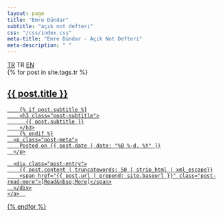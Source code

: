 ```yaml
---
layout: page
title: "Emre Dündar"
subtitle: "açık not defteri"
css: "/css/index.css"
meta-title: "Emre Dündar - Açık Not Defteri"
meta-description: " "
---
```


<div class="list-filters">
  <a href="/" class="list-filter">TR</a>
  <span class="list-filter filter-selected">TR</span>
  <a href="/posts" class="list-filter">EN</a>
</div>

<div class="posts-list">
  {% for post in site.tags.tr %}
  <article>
    <a class="post-preview" href="{{ post.url | prepend: site.baseurl }}">
	    <h2 class="post-title">{{ post.title }}</h2>
	
	    {% if post.subtitle %}
	    <h3 class="post-subtitle">
	      {{ post.subtitle }}
	    </h3>
	    {% endif %}
      <p class="post-meta">
        Posted on {{ post.date | date: "%B %-d, %Y" }}
      </p>

      <div class="post-entry">
        {{ post.content | truncatewords: 50 | strip_html | xml_escape}}
        <span href="{{ post.url | prepend: site.baseurl }}" class="post-read-more">[Read&nbsp;More]</span>
      </div>
    </a>  
   </article>
  {% endfor %}
</div>
